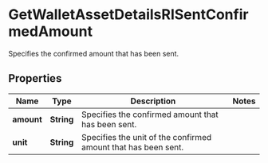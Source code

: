

# GetWalletAssetDetailsRISentConfirmedAmount

Specifies the confirmed amount that has been sent.

## Properties

Name | Type | Description | Notes
------------ | ------------- | ------------- | -------------
**amount** | **String** | Specifies the confirmed amount that has been sent. | 
**unit** | **String** | Specifies the unit of the confirmed amount that has been sent. | 



